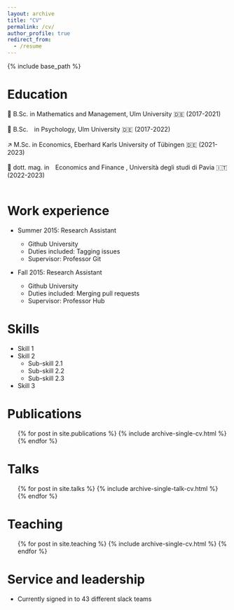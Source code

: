 ```yaml
---
layout: archive
title: "CV"
permalink: /cv/
author_profile: true
redirect_from:
  - /resume
---
```


{% include base_path %}

Education
======
💯 B.Sc. in Mathematics and Management, Ulm University 🇩🇪 (2017-2021) <br /> <br/>
🧠 B.Sc. in Psychology, Ulm University 🇩🇪 (2017-2022) <br /> <br/>
↗️ M.Sc. in Economics, Eberhard Karls University of Tübingen 🇩🇪 (2021-2023) <br /> <br/>
🏦 dott. mag. in Economics and Finance , Università degli studi di Pavia 🇮🇹 (2022-2023) <br /> <br/>

Work experience
======
* Summer 2015: Research Assistant
  * Github University
  * Duties included: Tagging issues
  * Supervisor: Professor Git

* Fall 2015: Research Assistant
  * Github University
  * Duties included: Merging pull requests
  * Supervisor: Professor Hub
  
Skills
======
* Skill 1
* Skill 2
  * Sub-skill 2.1
  * Sub-skill 2.2
  * Sub-skill 2.3
* Skill 3

Publications
======
  <ul>{% for post in site.publications %}
    {% include archive-single-cv.html %}
  {% endfor %}</ul>
  
Talks
======
  <ul>{% for post in site.talks %}
    {% include archive-single-talk-cv.html %}
  {% endfor %}</ul>
  
Teaching
======
  <ul>{% for post in site.teaching %}
    {% include archive-single-cv.html %}
  {% endfor %}</ul>
  
Service and leadership
======
* Currently signed in to 43 different slack teams
